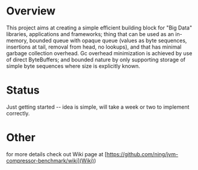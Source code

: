 # Overview

This project aims at creating a simple efficient building block for "Big Data" libraries, applications and frameworks; thing that can be used as an in-memory, bounded queue with opaque queue (values as byte sequences, insertions at tail, removal from head, no lookups), and that has minimal garbage collection overhead.
Gc overhead minimization is achieved by use of direct ByteBuffers; and bounded nature by only supporting storage of simple byte sequences where size is explicitly known.

# Status

Just getting started -- idea is simple, will take a week or two to implement correctly.

# Other

for more details check out Wiki page at [https://github.com/ning/jvm-compressor-benchmark/wiki](Wiki))
